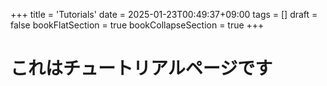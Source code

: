 +++
title = 'Tutorials'
date = 2025-01-23T00:49:37+09:00
tags = []
draft = false
bookFlatSection = true
bookCollapseSection = true
+++

# これはチュートリアルページです

